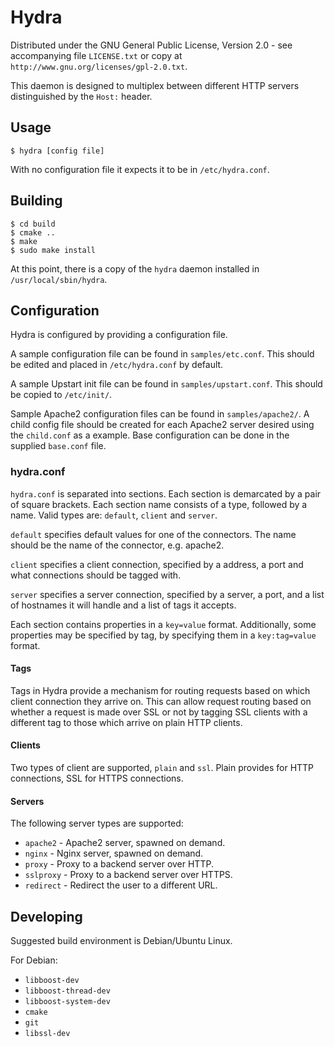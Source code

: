 Hydra
=====

Distributed under the GNU General Public License, Version 2.0 - see accompanying file `LICENSE.txt` or copy at `http://www.gnu.org/licenses/gpl-2.0.txt`.

This daemon is designed to multiplex between different HTTP servers distinguished by the `Host:` header.

Usage
-----

```
$ hydra [config file]
```

With no configuration file it expects it to be in `/etc/hydra.conf`.

Building
--------

```
$ cd build
$ cmake ..
$ make
$ sudo make install
```

At this point, there is a copy of the `hydra` daemon installed in `/usr/local/sbin/hydra`.

Configuration
-------------

Hydra is configured by providing a configuration file.

A sample configuration file can be found in `samples/etc.conf`. This should be edited and placed in `/etc/hydra.conf` by default.

A sample Upstart init file can be found in `samples/upstart.conf`. This should be copied to `/etc/init/`.

Sample Apache2 configuration files can be found in `samples/apache2/`.
A child config file should be created for each Apache2 server desired using the `child.conf` as a example.
Base configuration can be done in the supplied `base.conf` file.

### hydra.conf

`hydra.conf` is separated into sections. Each section is demarcated by a pair of square brackets. Each section name consists of
a type, followed by a name. Valid types are: `default`, `client` and `server`.

`default` specifies default values for one of the connectors. The name should be the name of the connector, e.g. apache2.

`client` specifies a client connection, specified by a address, a port and what connections should be tagged with.

`server` specifies a server connection, specified by a server, a port, and a list of hostnames it will handle and a list of tags it accepts.

Each section contains properties in a `key=value` format. Additionally, some properties may be specified by tag, by specifying them in a `key:tag=value` format.

#### Tags

Tags in Hydra provide a mechanism for routing requests based on which client connection they arrive on. This can allow request routing based on whether a
request is made over SSL or not by tagging SSL clients with a different tag to those which arrive on plain HTTP clients.

#### Clients

Two types of client are supported, `plain` and `ssl`. Plain provides for HTTP connections, SSL for HTTPS connections.

#### Servers

The following server types are supported:

- `apache2` - Apache2 server, spawned on demand.
- `nginx` - Nginx server, spawned on demand.
- `proxy` - Proxy to a backend server over HTTP.
- `sslproxy` - Proxy to a backend server over HTTPS.
- `redirect` - Redirect the user to a different URL.

Developing
----------

Suggested build environment is Debian/Ubuntu Linux.

For Debian:

* `libboost-dev`
* `libboost-thread-dev`
* `libboost-system-dev`
* `cmake`
* `git`
* `libssl-dev`
